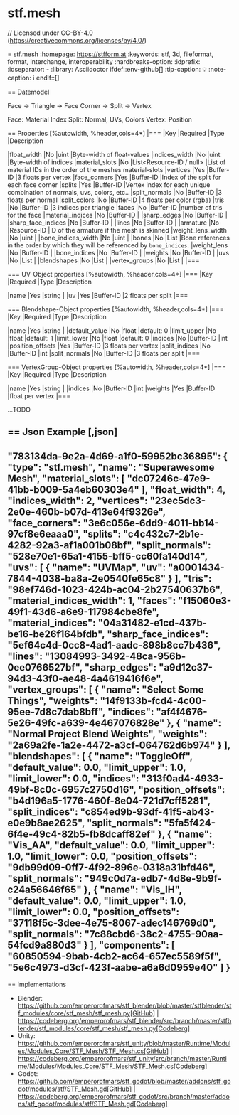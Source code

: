 # stf.mesh
// Licensed under CC-BY-4.0 (<https://creativecommons.org/licenses/by/4.0/>)

= stf.mesh
:homepage: https://stfform.at
:keywords: stf, 3d, fileformat, format, interchange, interoperability
:hardbreaks-option:
:idprefix:
:idseparator: -
:library: Asciidoctor
ifdef::env-github[]
:tip-caption: :bulb:
:note-caption: :information_source:
endif::[]

== Datemodel

Face -> Triangle -> Face Corner -> Split -> Vertex

Face: Material Index
Split: Normal, UVs, Colors
Vertex: Position

== Properties
[%autowidth, %header,cols=4*]
|===
|Key |Required |Type |Description

|float_width |No |uint |Byte-width of float-values
|indices_width |No |uint |Byte-width of indices
|material_slots |No |List<Resource-ID / null> |List of material IDs in the order of the meshes material-slots
|vertices |Yes |Buffer-ID |3 floats per vertex
|face_corners |Yes |Buffer-ID |Index of the split for each face corner
|splits |Yes |Buffer-ID |Vertex index for each unique combination of normals, uvs, colors, etc..
|split_normals |No |Buffer-ID |3 floats per normal
|split_colors |No |Buffer-ID |4 floats per color (rgba)
|tris |No |Buffer-ID |3 indices per triangle
|faces |No |Buffer-ID |number of tris for the face
|material_indices |No |Buffer-ID |
|sharp_edges |No |Buffer-ID |
|sharp_face_indices |No |Buffer-ID |
|lines |No |Buffer-ID |
|armature |No |Resource-ID |ID of the armature if the mesh is skinned
|weight_lens_width |No |uint |
|bone_indices_width |No |uint |
|bones |No |List<Resource-ID> |Bone references in the order by which they will be referenced by `bone_indices`.
|weight_lens |No |Buffer-ID |
|bone_indices |No |Buffer-ID |
|weights |No |Buffer-ID |
|uvs |No |List<UV-Object> |
|blendshapes |No |List<Blendshape-Object> |
|vertex_groups |No |List<VertexGroup-Object> |
|===

=== UV-Object properties
[%autowidth, %header,cols=4*]
|===
|Key |Required |Type |Description

|name |Yes |string |
|uv |Yes |Buffer-ID |2 floats per split
|===

=== Blendshape-Object properties
[%autowidth, %header,cols=4*]
|===
|Key |Required |Type |Description

|name |Yes |string |
|default_value |No |float |default: 0
|limit_upper |No |float |default: 1
|limit_lower |No |float |default: 0
|indices |No |Buffer-ID |int
|position_offsets |Yes |Buffer-ID |3 floats per vertex
|split_indices |No |Buffer-ID |int
|split_normals |No |Buffer-ID |3 floats per split
|===

=== VertexGroup-Object properties
[%autowidth, %header,cols=4*]
|===
|Key |Required |Type |Description

|name |Yes |string |
|indices |No |Buffer-ID |int
|weights |Yes |Buffer-ID |float per vertex
|===

...TODO

== Json Example
[,json]
----
"783134da-9e2a-4d69-a1f0-59952bc36895": {
	"type": "stf.mesh",
	"name": "Superawesome Mesh",
	"material_slots": [
		"dc07246c-47e9-41bb-b009-5a4eb60303e4"
	],
	"float_width": 4,
	"indices_width": 2,
	"vertices": "23ec5dc3-2e0e-460b-b07d-413e64f9326e",
	"face_corners": "3e6c056e-6dd9-4011-bb14-97cf8e6eaaa0",
	"splits": "c4c432c7-2b1e-4282-92a3-af1a001b08bf",
	"split_normals": "528e70e1-65a1-4155-bff5-cc60fa140d14",
	"uvs": [
		{
			"name": "UVMap",
			"uv": "a0001434-7844-4038-ba8a-2e0540fe65c8"
		}
	],
	"tris": "98ef746d-1023-424b-ac04-2b27540637b6",
	"material_indices_width": 1,
	"faces": "f15060e3-49f1-43d6-a6e9-117984cbe8fe",
	"material_indices": "04a31482-e1cd-437b-be16-be26f164bfdb",
	"sharp_face_indices": "5ef64c4d-0cc8-4ad1-aadc-898b8cc7b436",
	"lines": "13084993-3492-48ca-956b-0ee0766527bf",
	"sharp_edges": "a9d12c37-94d3-43f0-ae48-4a4619416f6e",
	"vertex_groups": [
		{
			"name": "Select Some Things",
			"weights": "14f9133b-fcd4-4c00-95ee-7d8c7dab8bff",
			"indices": "af4f4676-5e26-49fc-a639-4e467076828e"
		},
		{
			"name": "Normal Project Blend Weights",
			"weights": "2a69a2fe-1a2e-4472-a3cf-064762d6b974"
		}
	],
	"blendshapes": [
		{
			"name": "ToggleOff",
			"default_value": 0.0,
			"limit_upper": 1.0,
			"limit_lower": 0.0,
			"indices": "313f0ad4-4933-49bf-8c0c-6957c2750d16",
			"position_offsets": "b4d196a5-1776-460f-8e04-721d7cff5281",
			"split_indices": "c854ed9b-93df-41f5-ab43-e0e9b8ae2625",
			"split_normals": "5fa5f424-6f4e-49c4-82b5-fb8dcaff82ef"
		},
		{
			"name": "Vis_AA",
			"default_value": 0.0,
			"limit_upper": 1.0,
			"limit_lower": 0.0,
			"position_offsets": "9db99d09-0ff7-4f92-896e-0318a31bfd46",
			"split_normals": "949c0d7a-edb7-4d8e-9b9f-c24a56646f65"
		},
		{
			"name": "Vis_IH",
			"default_value": 0.0,
			"limit_upper": 1.0,
			"limit_lower": 0.0,
			"position_offsets": "37118f5c-3dee-4e75-8067-adec146769d0",
			"split_normals": "7c88cbd6-38c2-4755-90aa-54fcd9a880d3"
		}
	],
	"components": [
		"60850594-9bab-4cb2-ac64-657ec5589f5f",
		"5e6c4973-d3cf-423f-aabe-a6a6d0959e40"
	]
}
----

== Implementations
* Blender: https://github.com/emperorofmars/stf_blender/blob/master/stfblender/stf_modules/core/stf_mesh/stf_mesh.py[GitHub] | https://codeberg.org/emperorofmars/stf_blender/src/branch/master/stfblender/stf_modules/core/stf_mesh/stf_mesh.py[Codeberg]
* Unity: https://github.com/emperorofmars/stf_unity/blob/master/Runtime/Modules/Modules_Core/STF_Mesh/STF_Mesh.cs[GitHub] | https://codeberg.org/emperorofmars/stf_unity/src/branch/master/Runtime/Modules/Modules_Core/STF_Mesh/STF_Mesh.cs[Codeberg]
* Godot: https://github.com/emperorofmars/stf_godot/blob/master/addons/stf_godot/modules/stf/STF_Mesh.gd[GitHub] | https://codeberg.org/emperorofmars/stf_godot/src/branch/master/addons/stf_godot/modules/stf/STF_Mesh.gd[Codeberg]
